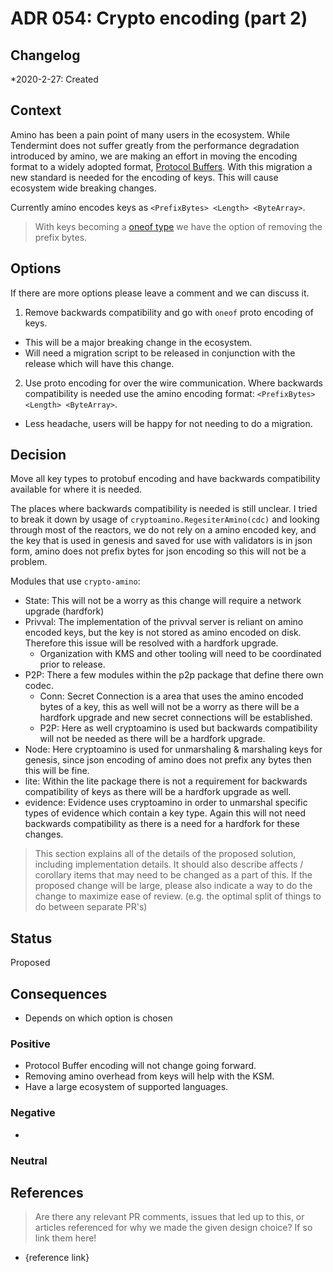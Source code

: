 # ADR 054: Crypto encoding (part 2)

## Changelog

\*2020-2-27: Created

## Context

Amino has been a pain point of many users in the ecosystem. While Tendermint does not suffer greatly from the performance degradation introduced by amino, we are making an effort in moving the encoding format to a widely adopted format, [Protocol Buffers](https://developers.google.com/protocol-buffers). With this migration a new standard is needed for the encoding of keys. This will cause ecosystem wide breaking changes.

Currently amino encodes keys as `<PrefixBytes> <Length> <ByteArray>`.

> With keys becoming a [oneof type](https://developers.google.com/protocol-buffers/docs/proto3#oneof) we have the option of removing the prefix bytes.

## Options

If there are more options please leave a comment and we can discuss it.

1. Remove backwards compatibility and go with `oneof` proto encoding of keys.

- This will be a major breaking change in the ecosystem.
- Will need a migration script to be released in conjunction with the release which will have this change.

2. Use proto encoding for over the wire communication. Where backwards compatibility is needed use the amino encoding format: `<PrefixBytes> <Length> <ByteArray>`.

- Less headache, users will be happy for not needing to do a migration.

## Decision

Move all key types to protobuf encoding and have backwards compatibility available for where it is needed.

The places where backwards compatibility is needed is still unclear. I tried to break it down by usage of `cryptoamino.RegesiterAmino(cdc)` and looking through most of the reactors, we do not rely on a amino encoded key, and the key that is used in genesis and saved for use with validators is in json form, amino does not prefix bytes for json encoding so this will not be a problem.

Modules that use `crypto-amino`:

- State: This will not be a worry as this change will require a network upgrade (hardfork)
- Privval: The implementation of the privval server is reliant on amino encoded keys, but the key is not stored as amino encoded on disk. Therefore this issue will be resolved with a hardfork upgrade.
  - Organization with KMS and other tooling will need to be coordinated prior to release.
- P2P: There a few modules within the p2p package that define there own codec.
  - Conn: Secret Connection is a area that uses the amino encoded bytes of a key, this as well will not be a worry as there will be a hardfork upgrade and new secret connections will be established.
    <!-- I'm not sure how much the secret connection is actually used. -->
  - P2P: Here as well cryptoamino is used but backwards compatibility will not be needed as there will be a hardfork upgrade.
- Node: Here cryptoamino is used for unmarshaling & marshaling keys for genesis, since json encoding of amino does not prefix any bytes then this will be fine.
- lite: Within the lite package there is not a requirement for backwards compatibility of keys as there will be a hardfork upgrade as well.
- evidence: Evidence uses cryptoamino in order to unmarshal specific types of evidence which contain a key type. Again this will not need backwards compatibility as there is a need for a hardfork for these changes.

<!-- TODO: ask bez how he is currently working with encoded types. -->

> This section explains all of the details of the proposed solution, including implementation details.
> It should also describe affects / corollary items that may need to be changed as a part of this.
> If the proposed change will be large, please also indicate a way to do the change to maximize ease of review.
> (e.g. the optimal split of things to do between separate PR's)

## Status

Proposed

## Consequences

- Depends on which option is chosen

### Positive

- Protocol Buffer encoding will not change going forward.
- Removing amino overhead from keys will help with the KSM.
- Have a large ecosystem of supported languages.

### Negative

-

### Neutral

## References

> Are there any relevant PR comments, issues that led up to this, or articles referenced for why we made the given design choice? If so link them here!

- {reference link}
